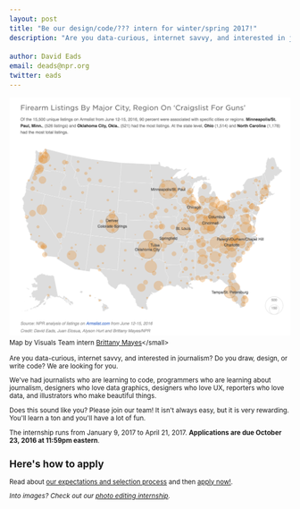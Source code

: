 ```yaml
---
layout: post
title: "Be our design/code/??? intern for winter/spring 2017!"
description: "Are you data-curious, internet savvy, and interested in journalism? Do you draw, design, or write code? We are looking for you."

author: David Eads
email: deads@npr.org
twitter: eads
---
```


[![Semi-Automatic Weapons Without A Background Check Can Be Just A Click Away](/img/posts/armslist-map.png)](http://www.npr.org/sections/alltechconsidered/2016/06/17/482483537/semi-automatic-weapons-without-a-background-check-can-be-just-a-click-away)<small>Map by Visuals Team intern [Brittany Mayes](https://twitter.com/BritRenee_)</small>

Are you data-curious, internet savvy, and interested in journalism? Do you draw, design, or write code? We are looking for you.

We've had journalists who are learning to code, programmers who are learning about journalism, designers who love data graphics, designers who love UX, reporters who love data, and illustrators who make beautiful things.

Does this sound like you? Please join our team! It isn't always easy, but it is very rewarding. You'll learn a ton and you'll have a lot of fun.

The internship runs from January 9, 2017 to April 21, 2017. **Applications are due October 23, 2016 at 11:59pm eastern**.

## Here's how to apply

Read about [our expectations and selection process](/2015/10/14/how-to-apply.html) and then [apply now!](https://interns-npr.icims.com/jobs/2859/winter-spring-2017%3a-news-apps/job).

*Into images? Check out our [photo editing internship](/2016/10/12/winter-2017-photo-internship.html).*
